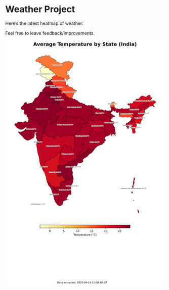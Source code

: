 # Weather Project

Here’s the latest heatmap of weather:

Feel free to leave feedback/improvements.

![India Heatmap](docs/assets/india_heatmap.png?v=C98299)

